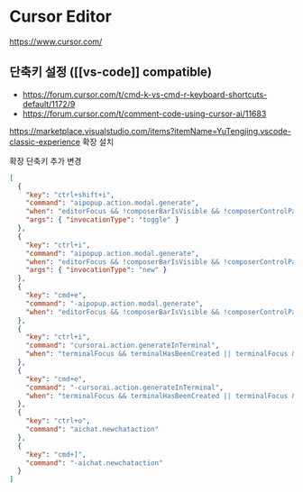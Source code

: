 # Cursor Editor

<https://www.cursor.com/>

## 단축키 설정 ([[vs-code]] compatible)

- <https://forum.cursor.com/t/cmd-k-vs-cmd-r-keyboard-shortcuts-default/1172/9>
- <https://forum.cursor.com/t/comment-code-using-cursor-ai/11683>

<https://marketplace.visualstudio.com/items?itemName=YuTengjing.vscode-classic-experience> 확장 설치

확장 단축키 추가 변경

```json
[
  {
    "key": "ctrl+shift+i",
    "command": "aipopup.action.modal.generate",
    "when": "editorFocus && !composerBarIsVisible && !composerControlPanelIsVisible",
    "args": { "invocationType": "toggle" }
  },
  {
    "key": "ctrl+i",
    "command": "aipopup.action.modal.generate",
    "when": "editorFocus && !composerBarIsVisible && !composerControlPanelIsVisible",
    "args": { "invocationType": "new" }
  },
  {
    "key": "cmd+e",
    "command": "-aipopup.action.modal.generate",
    "when": "editorFocus && !composerBarIsVisible && !composerControlPanelIsVisible"
  },
  {
    "key": "ctrl+i",
    "command": "cursorai.action.generateInTerminal",
    "when": "terminalFocus && terminalHasBeenCreated || terminalFocus && terminalProcessSupported || terminalFocus && terminalHasBeenCreated && terminalProcessSupported"
  },
  {
    "key": "cmd+e",
    "command": "-cursorai.action.generateInTerminal",
    "when": "terminalFocus && terminalHasBeenCreated || terminalFocus && terminalProcessSupported || terminalFocus && terminalHasBeenCreated && terminalProcessSupported"
  },
  {
    "key": "ctrl+o",
    "command": "aichat.newchataction"
  },
  {
    "key": "cmd+]",
    "command": "-aichat.newchataction"
  }
]
```
